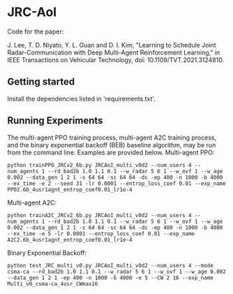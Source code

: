 # JRC-AoI
Code for the paper:

J. Lee, T. D. Niyato, Y. L. Guan and D. I. Kim, "Learning to Schedule Joint Radar-Communication with Deep Multi-Agent Reinforcement Learning," in IEEE Transactions on Vehicular Technology, doi: 10.1109/TVT.2021.3124810.

## Getting started
Install the dependencies listed in 'requirements.txt'.

## Running Experiments
The multi-agent PPO training process, multi-agent A2C training process, and the binary exponential backoff (BEB) baseline algorithm, may be run from the command line. Examples are provided below.
Multi-agent PPO:
```
python trainPPO_JRCv2_6b.py JRCAoI_multi_v0d2 --num_users 4 --num_agents 1 --rd_bad2b 1.0 1.1 0.1 --w_radar 5 6 1 --w_ovf 1 --w_age 0.002 --data_gen 1 2 1 -s 64 64 -sc 64 64 -dc -ep 400 -n 1000 -b 4000 --ex_time -e 2 --seed 31 -lr 0.0001 --entrop_loss_coef 0.01 --exp_name PPO2.6b_4usr1agnt_entrop_coef0.01_lr1e-4
```
Multi-agent A2C:
```
python trainA2C_JRCv2_6b.py JRCAoI_multi_v0d2 --num_users 4 --num_agents 1 --rd_bad2b 1.0 1.1 0.1 --w_radar 5 6 1 --w_ovf 1 --w_age 0.002 --data_gen 1 2 1 -s 64 64 -sc 64 64 -dc -ep 400 -n 1000 -b 4000 --ex_time -e 5 -lr 0.0001 --entrop_loss_coef 0.01 --exp_name A2C2.6b_4usr1agnt_entrop_coef0.01_lr1e-4
```
Binary Exponential Backoff:
```
python test_JRC_multi_v0.py JRCAoI_multi_v0d2 --num_users 4 --mode csma-ca --rd_bad2b 1.0 1.1 0.1 --w_radar 5 6 1 --w_ovf 1 --w_age 0.002 --data_gen 1 2 1 -ep 400 -n 1000 -b 4000 -e 5 --CW 2 16 --exp_name Multi_v0_csma-ca_4usr_CWmax16
```
